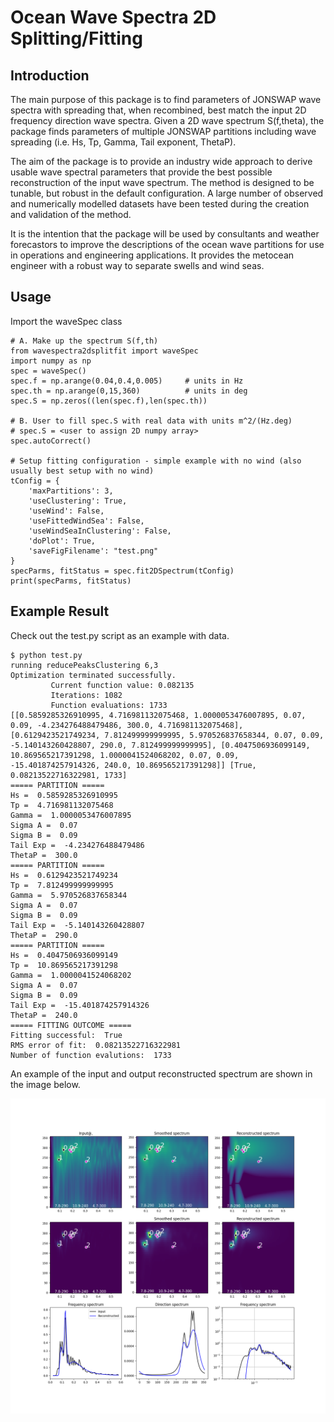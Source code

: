 # Ocean Wave Spectra 2D Splitting/Fitting

## Introduction

The main purpose of this package is to find parameters of JONSWAP wave spectra with spreading that, when recombined,
 best match the input 2D frequency direction wave spectra.  Given a 2D wave spectrum S(f,theta), the package
 finds parameters of multiple JONSWAP partitions including wave spreading (i.e. Hs, Tp, Gamma, Tail exponent, ThetaP).  

The aim of the package is to provide an industry wide approach to derive usable wave spectral parameters that
provide the best possible reconstruction of the input wave spectrum.  The method is designed to be tunable, but
robust in the default configuration.  A large number of observed and numerically modelled datasets have been tested 
during the creation and validation of the method.

It is the intention that the package will be used by consultants and weather forecastors to improve the descriptions
of the ocean wave partitions for use in operations and engineering applications.  It provides the metocean engineer
with a robust way to separate swells and wind seas.


## Usage

Import the waveSpec class
```
# A. Make up the spectrum S(f,th)
from wavespectra2dsplitfit import waveSpec
import numpy as np
spec = waveSpec()
spec.f = np.arange(0.04,0.4,0.005)     # units in Hz
spec.th = np.arange(0,15,360)          # units in deg
spec.S = np.zeros((len(spec.f),len(spec.th))

# B. User to fill spec.S with real data with units m^2/(Hz.deg)
# spec.S = <user to assign 2D numpy array>
spec.autoCorrect()

# Setup fitting configuration - simple example with no wind (also usually best setup with no wind)
tConfig = {
    'maxPartitions': 3,
    'useClustering': True,
    'useWind': False,
    'useFittedWindSea': False,
    'useWindSeaInClustering': False,
    'doPlot': True,
    'saveFigFilename': "test.png"
}
specParms, fitStatus = spec.fit2DSpectrum(tConfig)
print(specParms, fitStatus)
```

## Example Result

Check out the test.py script as an example with data.

```
$ python test.py
running reducePeaksClustering 6,3
Optimization terminated successfully.
         Current function value: 0.082135
         Iterations: 1082
         Function evaluations: 1733
[[0.5859285326910995, 4.716981132075468, 1.0000053476007895, 0.07, 0.09, -4.234276488479486, 300.0, 4.716981132075468], [0.6129423521749234, 7.812499999999995, 5.970526837658344, 0.07, 0.09, -5.140143260428807, 290.0, 7.812499999999995], [0.4047506936099149, 10.869565217391298, 1.0000041524068202, 0.07, 0.09, -15.401874257914326, 240.0, 10.869565217391298]] [True, 0.08213522716322981, 1733]
===== PARTITION =====
Hs =  0.5859285326910995
Tp =  4.716981132075468
Gamma =  1.0000053476007895
Sigma A =  0.07
Sigma B =  0.09
Tail Exp =  -4.234276488479486
ThetaP =  300.0
===== PARTITION =====
Hs =  0.6129423521749234
Tp =  7.812499999999995
Gamma =  5.970526837658344
Sigma A =  0.07
Sigma B =  0.09
Tail Exp =  -5.140143260428807
ThetaP =  290.0
===== PARTITION =====
Hs =  0.4047506936099149
Tp =  10.869565217391298
Gamma =  1.0000041524068202
Sigma A =  0.07
Sigma B =  0.09
Tail Exp =  -15.401874257914326
ThetaP =  240.0
===== FITTING OUTCOME =====
Fitting successful:  True
RMS error of fit:  0.08213522716322981
Number of function evalutions:  1733
```


An example of the input and output reconstructed spectrum are shown in the image
below.

![This is an example output image](ExampleImage.png)
